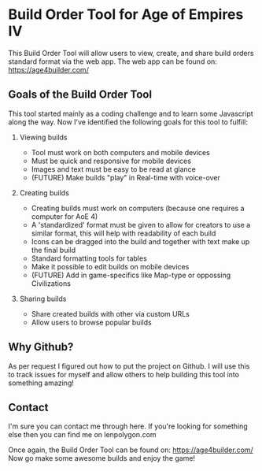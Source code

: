 # Build Order Tool for Age of Empires IV

This Build Order Tool will allow users to view, create, and share build orders standard format via the web app.
The web app can be found on: https://age4builder.com/

## Goals of the Build Order Tool

This tool started mainly as a coding challenge and to learn some Javascript along the way.
Now I've identified the following goals for this tool to fulfill:

1. Viewing builds
   - Tool must work on both computers and mobile devices
   - Must be quick and responsive for mobile devices
   - Images and text must be easy to be read at glance
   - (FUTURE) Make builds "play" in Real-time with voice-over

2. Creating builds
   - Creating builds must work on computers (because one requires a computer for AoE 4)
   - A 'standardized' format must be given to allow for creators to use a similar format, this will help with readability of each build
   - Icons can be dragged into the build and together with text make up the final build
   - Standard formatting tools for tables
   - Make it possible to edit builds on mobile devices
   - (FUTURE) Add in game-specifics like Map-type or oppossing Civilizations 

3. Sharing builds
   - Share created builds with other via custom URLs
   - Allow users to browse popular builds

## Why Github?

As per request I figured out how to put the project on Github. 
I will use this to track issues for myself and allow others to help building this tool into something amazing!

## Contact

I'm sure you can contact me through here. If you're looking for something else then you can find me on lenpolygon.com

Once again, the Build Order Tool can be found on: https://age4builder.com/
Now go make some awesome builds and enjoy the game!
